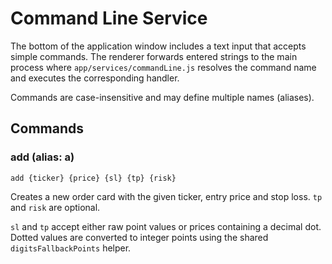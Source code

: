 # Command Line Service

The bottom of the application window includes a text input that accepts simple commands. The renderer forwards entered strings to the main process where `app/services/commandLine.js` resolves the command name and executes the corresponding handler.

Commands are case-insensitive and may define multiple names (aliases).

## Commands

### add (alias: a)

```
add {ticker} {price} {sl} {tp} {risk}
```

Creates a new order card with the given ticker, entry price and stop loss. `tp` and `risk` are optional.

`sl` and `tp` accept either raw point values or prices containing a decimal dot. Dotted values are converted to integer points using the shared `digitsFallbackPoints` helper.

